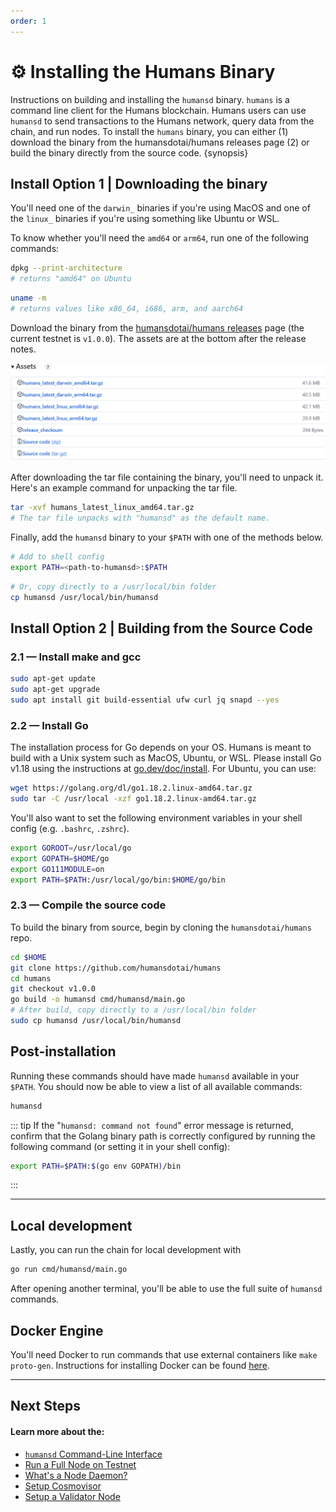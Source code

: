 ```yaml
---
order: 1
---
```


# ⚙️ Installing the Humans Binary

Instructions on building and installing the `humansd` binary. `humans` is a command line client for the Humans blockchain. Humans users can use `humansd` to send transactions to the Humans network, query data from the chain, and run nodes. To install the `humans` binary, you can either (1) download the binary from the humansdotai/humans releases page (2) or build the binary directly from the source code. {synopsis}

## Install Option 1 | Downloading the binary

You'll need one of the `darwin_` binaries if you're using MacOS and one of the `linux_` binaries if you're using something like Ubuntu or WSL.

To know whether you'll need the `amd64` or `arm64`, run one of the following commands:

```bash
dpkg --print-architecture
# returns "amd64" on Ubuntu
```

```bash
uname -m
# returns values like x86_64, i686, arm, and aarch64
```

Download the binary from the [humansdotai/humans releases](https://github.com/humansdotai/humans/releases) page (the current testnet is `v1.0.0`). The assets are at the bottom after the release notes. 

![](../../img/github_release.png)

After downloading the tar file containing the binary, you'll need to unpack it. Here's an example command for unpacking the tar file.

```bash
tar -xvf humans_latest_linux_amd64.tar.gz
# The tar file unpacks with "humansd" as the default name.
```

Finally, add the `humansd` binary to your `$PATH` with one of the methods below.

```bash
# Add to shell config
export PATH=<path-to-humansd>:$PATH
```

```bash
# Or, copy directly to a /usr/local/bin folder
cp humansd /usr/local/bin/humansd
```

## Install Option 2 | Building from the Source Code

### 2.1 — Install make and gcc

```bash
sudo apt-get update
sudo apt-get upgrade
sudo apt install git build-essential ufw curl jq snapd --yes
```

### 2.2 — Install Go

The installation process for Go depends on your OS. Humans is meant to build with a Unix system such as MacOS, Ubuntu, or WSL. Please install Go v1.18 using the instructions at [go.dev/doc/install](https://go.dev/doc/install). For Ubuntu, you can use:

```bash
wget https://golang.org/dl/go1.18.2.linux-amd64.tar.gz
sudo tar -C /usr/local -xzf go1.18.2.linux-amd64.tar.gz
```

You'll also want to set the following environment variables in your shell config (e.g. `.bashrc`, `.zshrc`).

```bash
export GOROOT=/usr/local/go
export GOPATH=$HOME/go
export GO111MODULE=on
export PATH=$PATH:/usr/local/go/bin:$HOME/go/bin
```

### 2.3 — Compile the source code

To build the binary from source, begin by cloning the `humansdotai/humans` repo. 

```bash
cd $HOME
git clone https://github.com/humansdotai/humans
cd humans
git checkout v1.0.0
go build -o humansd cmd/humansd/main.go
# After build, copy directly to a /usr/local/bin folder
sudo cp humansd /usr/local/bin/humansd
```
## Post-installation

Running these commands should have made `humansd` available in your `$PATH`. You should now be able to view a list of all available commands:

```bash
humansd
```

::: tip
If the "`humansd: command not found`" error message is returned, confirm that the Golang binary path is correctly configured by running the following command (or setting it in your shell config):
```bash
export PATH=$PATH:$(go env GOPATH)/bin
```
:::

---

## Local development

Lastly, you can run the chain for local development with 

```bash
go run cmd/humansd/main.go
```

After opening another terminal, you'll be able to use the full suite of `humansd` commands.

## Docker Engine

You'll need Docker to run commands that use external containers like `make proto-gen`. Instructions for installing Docker can be found [here](https://docs.docker.com/engine/install/).

---

## Next Steps

#### Learn more about the:

- [`humansd` Command-Line Interface][page-cli]
- [Run a Full Node on Testnet][page-testnet]
- [What's a Node Daemon?][page-node-daemon]
- [Setup Cosmovisor][page-cosmovisor]
- [Setup a Validator Node][page-validator]

#### 

[page-cosmovisor]: ../../run-nodes/testnet/cosmovisor
[page-testnet]: ../../run-nodes/testnet
[page-validator]: ../../run-nodes/validators
[page-node-daemon]: ../../run-nodes/testnet/node-daemon
[page-cli]: ./